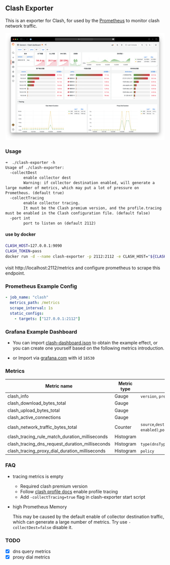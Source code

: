 ## Clash Exporter

This is an exporter for Clash, for used by the [Prometheus](https://prometheus.io/) to monitor clash network traffic.

![](./images/grafana.png)

### Usage

```
➜  ./clash-exporter -h
Usage of ./clash-exporter:
  -collectDest
        enable collector dest
        Warning: if collector destination enabled, will generate a large number of metrics, which may put a lot of pressure on Prometheus. (default true)
  -collectTracing
        enable collector tracing.
        It must be the Clash premium version, and the profile.tracing must be enabled in the Clash configuration file. (default false)
  -port int
        port to listen on (default 2112)
```

#### use by docker

```sh
CLASH_HOST=127.0.0.1:9090
CLASH_TOKEN=pass
docker run -d --name clash-exporter -p 2112:2112 -e CLASH_HOST="${CLASH_HOST}" -e CLASH_TOKEN="$CLASH_TOKEN" zzde/clash-exporter:latest
```

####

visit http://localhost:2112/metrics and configure prometheus to scrape this endpoint.

### Prometheus Example Config

```yaml
- job_name: "clash"
  metrics_path: /metrics
  scrape_interval: 1s
  static_configs:
    - targets: ["127.0.0.1:2112"]
```

### Grafana Example Dashboard

- You can import [clash-dashboard.json](./grafana/dashboard.json) to obtain the example effect, or you can create one yourself based on the following metrics introduction.

- or Import via [grafana.com](https://grafana.com/grafana/dashboards/18530-clash-dashboard/) with id `18530`

### Metrics

| Metric name                                     | Metric type | Labels                                                              |
| ----------------------------------------------- | ----------- | ------------------------------------------------------------------- |
| clash_info                                      | Gauge       | `version`, `premium`                                                |
| clash_download_bytes_total                      | Gauge       |                                                                     |
| clash_upload_bytes_total                        | Gauge       |                                                                     |
| clash_active_connections                        | Gauge       |                                                                     |
| clash_network_traffic_bytes_total               | Counter     | `source`,`destination(if enabled)`,`policy`,`type(download,upload)` |
| clash_tracing_rule_match_duration_milliseconds  | Histogram   |                                                                     |
| clash_tracing_dns_request_duration_milliseconds | Histogram   | `type(dnsType)`                                                     |
| clash_tracing_proxy_dial_duration_milliseconds  | Histogram   | `policy`                                                            |

### FAQ

- tracing metrics is empty

  - Required clash premium version
  - Follow [clash profile docs](https://github.com/Dreamacro/clash/wiki/Clash-Premium-Features#tracing) enable profile tracing
  - Add `-collectTracing=true` flag in clash-exporter start script

- high Prometheus Memory

  This may be caused by the default enable of collector destination traffic, which can generate a large number of metrics. Try use `-collectDest=false` disable it.

### TODO

- [x] dns query metrics
- [x] proxy dial metrics
